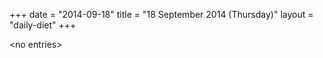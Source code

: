 +++
date = "2014-09-18"
title = "18 September 2014 (Thursday)"
layout = "daily-diet"
+++


\<no entries\>

